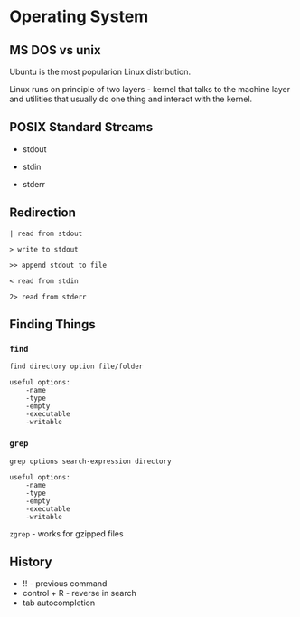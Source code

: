 # Operating System

## MS DOS vs unix

Ubuntu is the most popularion Linux distribution.

Linux runs on principle of two layers - kernel that talks to the machine layer and utilities that usually do one thing and interact with the kernel.

## POSIX Standard Streams

- stdout

- stdin

- stderr

## Redirection

```
| read from stdout

> write to stdout

>> append stdout to file

< read from stdin

2> read from stderr
```

## Finding Things

### `find`

```
find directory option file/folder

useful options:
    -name
    -type
    -empty
    -executable
    -writable
```

### `grep`

```
grep options search-expression directory

useful options:
    -name
    -type
    -empty
    -executable
    -writable
```

`zgrep` - works for gzipped files

## History

- !! - previous command
- control + R - reverse in search
- tab autocompletion
